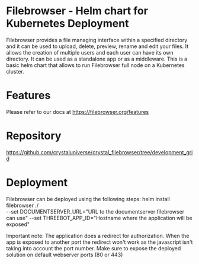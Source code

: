 # Filebrowser - Helm chart for Kubernetes Deployment
Filebrowser provides a file managing interface within a specified directory and it can be used to upload, delete, preview, rename and edit your files. It allows the creation of multiple users and each user can have its own directory. It can be used as a standalone app or as a middleware.
This is a basic helm chart that allows to run Filebrowser full node on a Kubernetes cluster.

# Features
Please refer to our docs at https://filebrowser.org/features

# Repository
https://github.com/crystaluniverse/crystal_filebrowser/tree/development_grid
# Deployment
Filebrowser can be deployed using the following steps:
helm install filebrowser ./ \
--set DOCUMENTSERVER_URL="URL to the documentserver filebrowser can use"
--set THREEBOT_APP_ID="Hostname where the application will be exposed" 

Important note:
The application does a redirect for authorization. When the app is exposed to another port the redirect won't work as the javascript isn't taking into account the port number.
Make sure to expose the deployed solution on default webserver ports  (80 or 443)

